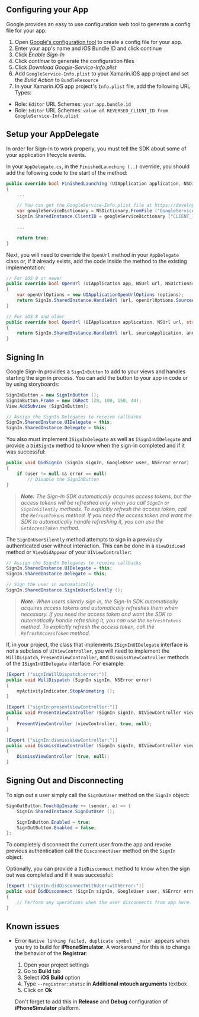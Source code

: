 Configuring your App
--------------------

Google provides an easy to use configuration web tool to generate a config file for your app:  

1. Open [Google's configuration tool][1] to create a config file for your app.
2. Enter your app's name and iOS Bundle ID and click continue
3. Click *Enable Sign-In*
4. Click *continue* to generate the configuration files
5. Click *Download Google-Service-Info.plist*
6. Add `GoogleService-Info.plist` to your Xamarin.iOS app project and set the *Build Action* to `BundleResource`
7. In your Xamarin.iOS app project's `Info.plist` file, add the following URL Types:
  - Role: `Editor` URL Schemes: `your.app.bundle.id` 
  - Role: `Editor` URL Schemes: `value of REVERSED_CLIENT_ID from GoogleService-Info.plist`
  
Setup your AppDelegate
----------------------

In order for Sign-In to work properly, you must tell the SDK about some of your application lifecycle events.

In your `AppDelegate.cs`, in the `FinishedLaunching (..)` override, you should add the following code to the start of the method:

``` csharp
public override bool FinishedLaunching (UIApplication application, NSDictionary launchOptions)
{
	...

	// You can get the GoogleService-Info.plist file at https://developers.google.com/mobile/add
	var googleServiceDictionary = NSDictionary.FromFile ("GoogleService-Info.plist");
	SignIn.SharedInstance.ClientID = googleServiceDictionary ["CLIENT_ID"].ToString ();

	...

	return true;
}
```

Next, you will need to override the `OpenUrl` method in your `AppDelegate` class or, if it already exists, add the code inside the method to the existing implementation:

``` csharp
// For iOS 9 or newer
public override bool OpenUrl (UIApplication app, NSUrl url, NSDictionary options)
{
	var openUrlOptions = new UIApplicationOpenUrlOptions (options);
	return SignIn.SharedInstance.HandleUrl (url, openUrlOptions.SourceApplication, openUrlOptions.Annotation);
}

// For iOS 8 and older
public override bool OpenUrl (UIApplication application, NSUrl url, string sourceApplication, NSObject annotation)
{
	return SignIn.SharedInstance.HandleUrl (url, sourceApplication, annotation);
}
```

Signing In
----------

Google Sign-In provides a `SignInButton` to add to your views and handles starting the sign in process. You can add the button to your app in code or by using storyboards:

``` csharp
SignInButton = new SignInButton ();
SignInButton.Frame = new CGRect (20, 100, 150, 44);
View.AddSubview (SignInButton);

// Assign the SignIn Delegates to receive callbacks
SignIn.SharedInstance.UIDelegate = this;
SignIn.SharedInstance.Delegate = this;
```

You also must implement `ISignInDelegate` as well as `ISignInUIDelegate` and provide a `DidSignIn` method to know when the sign-in completed and if it was successful:

``` csharp
public void DidSignIn (SignIn signIn, GoogleUser user, NSError error)
{
	if (user != null && error == null)
		// Disable the SignInButton
}
```

> ***Note:*** *The Sign-In SDK automatically acquires access tokens, but the access tokens will be refreshed only when you call `SignIn` or `SignInSilently` methods. To explicitly refresh the access token, call the `RefreshTokens` method. If you need the access token and want the SDK to automatically handle refreshing it, you can use the `GetAccessToken` method.*

The `SignInUserSilently` method attempts to sign in a previously authenticated user without interaction. This can be done in a `ViewDidLoad` method or `ViewDidAppear` of your `UIViewController`:

``` csharp
// Assign the SignIn Delegates to receive callbacks
SignIn.SharedInstance.UIDelegate = this;
SignIn.SharedInstance.Delegate = this;

// Sign the user in automatically
SignIn.SharedInstance.SignInUserSilently ();
```

> ***Note:*** *When users silently sign in, the Sign-In SDK automatically acquires access tokens and automatically refreshes them when necessary. If you need the access token and want the SDK to automatically handle refreshing it, you can use the `RefreshTokens` method. To explicitly refresh the access token, call the `RefreshAccessToken` method.*

If, in your project, the class that implements `ISignInUIDelegate` interface is not a subclass of `UIViewController`, you will need to implement the `WillDispatch`, `PresentViewController`, and `DismissViewController` methods of the `ISignInUIDelegate` interface. For example:

```csharp
[Export ("signInWillDispatch:error:")]
public void WillDispatch (SignIn signIn, NSError error)
{
	myActivityIndicator.StopAnimating ();
}

[Export ("signIn:presentViewController:")]
public void PresentViewController (SignIn signIn, UIViewController viewController)
{
	PresentViewController (viewController, true, null);
}

[Export ("signIn:dismissViewController:")]
public void DismissViewController (SignIn signIn, UIViewController viewController)
{
	DismissViewController (true, null);
}
```

Signing Out and Disconnecting 
----------

To sign out a user simply call the `SignOutUser` method on the `SignIn` object:

``` csharp
SignOutButton.TouchUpInside += (sender, e) => {
	SignIn.SharedInstance.SignOutUser ();

	SignInButton.Enabled = true;
	SignOutButton.Enabled = false;
};
```

To completely disconnect the current user from the app and revoke previous authentication call the `DisconnectUser` method on the `SignIn` object.

Optionally, you can provide a `DidDisconnect` method to know when the sign out was completed and if it was successful:

```csharp
[Export ("signIn:didDisconnectWithUser:withError:")]
public void DidDisconnect (SignIn signIn, GoogleUser user, NSError error)
{
	// Perform any operations when the user disconnects from app here.
}
```

## Known issues

* Error `Native linking failed, duplicate symbol '_main'` appears when you try to build for **iPhoneSimulator**. A workaround for this is to change the behavior of the **Registrar**:
	1. Open your project settings
	2. Go to **Build** tab
	3. Select **iOS Build** option
	4. Type `--registrar:static` in **Additional mtouch arguments** textbox
	5. Click on **Ok**

	Don't forget to add this in **Release** and **Debug** configuration of **iPhoneSimulator** platform.

[1]: https://developers.google.com/mobile/add?platform=ios&cntapi=gcm
